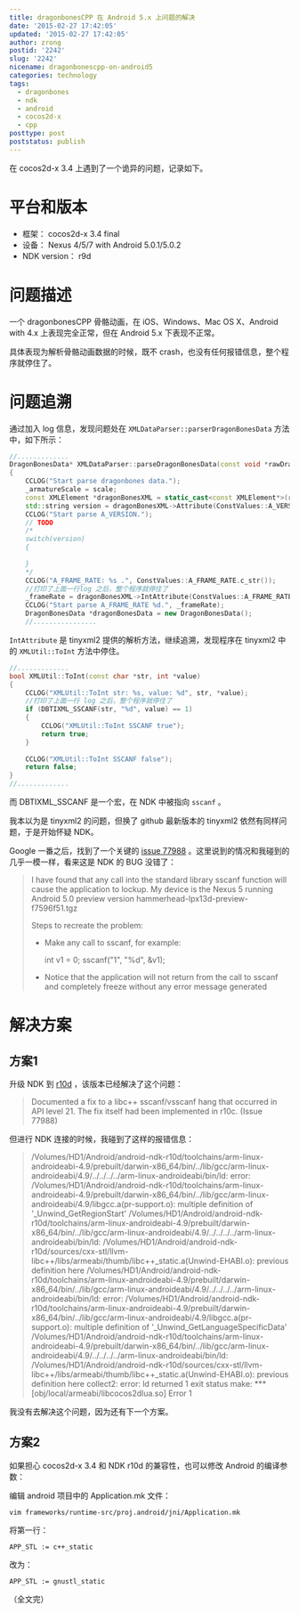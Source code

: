 ```yaml
---
title: dragonbonesCPP 在 Android 5.x 上问题的解决
date: '2015-02-27 17:42:05'
updated: '2015-02-27 17:42:05'
author: zrong
postid: '2242'
slug: '2242'
nicename: dragonbonescpp-on-android5
categories: technology
tags:
  - dragonbones
  - ndk
  - android
  - cocos2d-x
  - cpp
posttype: post
poststatus: publish
---
```


在 cocos2d-x 3.4 上遇到了一个诡异的问题，记录如下。

# 平台和版本

- 框架： cocos2d-x 3.4 final
- 设备： Nexus 4/5/7 with Android 5.0.1/5.0.2
- NDK version： r9d

# 问题描述

一个 dragonbonesCPP 骨骼动画，在 iOS、Windows、Mac OS X、Android with 4.x 上表现完全正常，但在 Android 5.x 下表现不正常。

具体表现为解析骨骼动画数据的时候，既不 crash，也没有任何报错信息，整个程序就停住了。 <!--more-->

# 问题追溯

通过加入 log 信息，发现问题处在 `XMLDataParser::parserDragonBonesData` 方法中，如下所示：

```c++
//.............
DragonBonesData* XMLDataParser::parseDragonBonesData(const void *rawDragonBonesData, float scale) const
{
    CCLOG("Start parse dragonbones data.");
    _armatureScale = scale;
    const XMLElement *dragonBonesXML = static_cast<const XMLElement*>(rawDragonBonesData);
    std::string version = dragonBonesXML->Attribute(ConstValues::A_VERSION.c_str());
    CCLOG("Start parse A_VERSION.");
    // TODO
    /*
    switch(version)
    {
    
    }
    */
    CCLOG("A_FRAME_RATE: %s .", ConstValues::A_FRAME_RATE.c_str());
	//打印了上面一行log 之后，整个程序就停住了
    _frameRate = dragonBonesXML->IntAttribute(ConstValues::A_FRAME_RATE.c_str());
    CCLOG("Start parse A_FRAME_RATE %d.", _frameRate);
    DragonBonesData *dragonBonesData = new DragonBonesData();
	//................

```

`IntAttribute` 是 tinyxml2 提供的解析方法，继续追溯，发现程序在 tinyxml2 中的 `XMLUtil::ToInt` 方法中停住。

```c++
//.............
bool XMLUtil::ToInt(const char *str, int *value)
{
    CCLOG("XMLUtil::ToInt str: %s, value: %d", str, *value);
	//打印了上面一行 log 之后，整个程序就停住了
    if (DBTIXML_SSCANF(str, "%d", value) == 1)
    {
        CCLOG("XMLUtil::ToInt SSCANF true");
        return true;
    }
    
    CCLOG("XMLUtil::ToInt SSCANF false");
    return false;
}
//.............
```

而 DBTIXML_SSCANF 是一个宏，在 NDK 中被指向 `sscanf` 。

我本以为是 tinyxml2 的问题，但换了 github 最新版本的 tinyxml2 依然有同样问题，于是开始怀疑 NDK。

Google 一番之后，找到了一个关键的 [issue 77988][1] 。这里说到的情况和我碰到的几乎一模一样，看来这是 NDK 的 BUG 没错了：

>I have found that any call into the standard library sscanf function will cause the application to lockup.  My device is the Nexus 5 running Android 5.0 preview version hammerhead-lpx13d-preview-f7596f51.tgz
>
>Steps to recreate the problem:
>- Make any call to sscanf, for example:
>
>    int v1 = 0;
>    sscanf("1", "%d", &v1);
>
>- Notice that the application will not return from the call to sscanf and completely freeze without any error message generated

# 解决方案

## 方案1

升级 NDK 到 [r10d][2] ，该版本已经解决了这个问题：

>Documented a fix to a libc++ sscanf/vsscanf hang that occurred in API level 21. The fix itself had been implemented in r10c. (Issue 77988)

但进行 NDK 连接的时候，我碰到了这样的报错信息：

>/Volumes/HD1/Android/android-ndk-r10d/toolchains/arm-linux-androideabi-4.9/prebuilt/darwin-x86_64/bin/../lib/gcc/arm-linux-androideabi/4.9/../../../../arm-linux-androideabi/bin/ld: error: /Volumes/HD1/Android/android-ndk-r10d/toolchains/arm-linux-androideabi-4.9/prebuilt/darwin-x86_64/bin/../lib/gcc/arm-linux-androideabi/4.9/libgcc.a(pr-support.o): multiple definition of '_Unwind_GetRegionStart'
>/Volumes/HD1/Android/android-ndk-r10d/toolchains/arm-linux-androideabi-4.9/prebuilt/darwin-x86_64/bin/../lib/gcc/arm-linux-androideabi/4.9/../../../../arm-linux-androideabi/bin/ld: /Volumes/HD1/Android/android-ndk-r10d/sources/cxx-stl/llvm-libc++/libs/armeabi/thumb/libc++_static.a(Unwind-EHABI.o): previous definition here
>/Volumes/HD1/Android/android-ndk-r10d/toolchains/arm-linux-androideabi-4.9/prebuilt/darwin-x86_64/bin/../lib/gcc/arm-linux-androideabi/4.9/../../../../arm-linux-androideabi/bin/ld: error: /Volumes/HD1/Android/android-ndk-r10d/toolchains/arm-linux-androideabi-4.9/prebuilt/darwin-x86_64/bin/../lib/gcc/arm-linux-androideabi/4.9/libgcc.a(pr-support.o): multiple definition of '_Unwind_GetLanguageSpecificData'
>/Volumes/HD1/Android/android-ndk-r10d/toolchains/arm-linux-androideabi-4.9/prebuilt/darwin-x86_64/bin/../lib/gcc/arm-linux-androideabi/4.9/../../../../arm-linux-androideabi/bin/ld: /Volumes/HD1/Android/android-ndk-r10d/sources/cxx-stl/llvm-libc++/libs/armeabi/thumb/libc++_static.a(Unwind-EHABI.o): previous definition here
>collect2: error: ld returned 1 exit status
>make: *** [obj/local/armeabi/libcocos2dlua.so] Error 1

我没有去解决这个问题，因为还有下一个方案。

## 方案2

如果担心 cocos2d-x 3.4 和 NDK r10d 的兼容性，也可以修改 Android 的编译参数：

编辑 android 项目中的 Application.mk 文件：

	vim frameworks/runtime-src/proj.android/jni/Application.mk

将第一行：

	APP_STL := c++_static

改为：

	APP_STL := gnustl_static

（全文完）

[1]: https://code.google.com/p/android/issues/detail?id=77988
[2]: https://developer.android.com/tools/sdk/ndk/index.html
